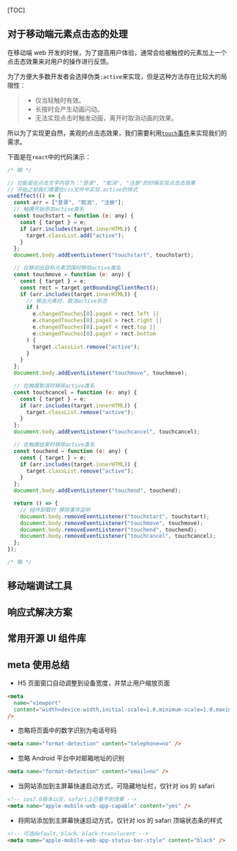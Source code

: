 [TOC]

## 对于移动端元素点击态的处理

在移动端 web 开发的时候，为了提高用户体验，通常会给被触控的元素加上一个点击态效果来对用户的操作进行反馈。

为了方便大多数开发者会选择伪类`:active`来实现，但是这种方法存在比较大的局限性：

> - 仅当轻触时有效。
> - 长按时会产生动画闪动。
> - 无法实现点击时触发动画，离开时取消动画的效果。

所以为了实现更自然，美观的点击态效果，我们需要利用[`touch`事件](https://developer.mozilla.org/zh-CN/docs/Web/API/Touch_events)来实现我们的需求。

下面是在`react`中的代码演示：

```jsx
/* 略 */

// 功能是在点击文字内容为："登录", "取消", "注册"的时候实现点击态效果
// 开始之前我们需要在css文件中实现.active的样式
useEffect(() => {
  const arr = ["登录", "取消", "注册"];
  // 触摸开始添加active类名
  const touchstart = function (e: any) {
    const { target } = e;
    if (arr.includes(target.innerHTML)) {
      target.classList.add("active");
    }
  };
  document.body.addEventListener("touchstart", touchstart);

  // 在移动出目标元素范围时移除active类名
  const touchmove = function (e: any) {
    const { target } = e;
    const rect = target.getBoundingClientRect();
    if (arr.includes(target.innerHTML)) {
      // 移出元素时，取消active状态
      if (
        e.changedTouches[0].pageX < rect.left ||
        e.changedTouches[0].pageX > rect.right ||
        e.changedTouches[0].pageY < rect.top ||
        e.changedTouches[0].pageY > rect.bottom
      ) {
        target.classList.remove("active");
      }
    }
  };
  document.body.addEventListener("touchmove", touchmove);

  // 在触摸取消时移除active类名
  const touchcancel = function (e: any) {
    const { target } = e;
    if (arr.includes(target.innerHTML)) {
      target.classList.remove("active");
    }
  };
  document.body.addEventListener("touchcancel", touchcancel);

  // 在触摸结束时移除active类名
  const touchend = function (e: any) {
    const { target } = e;
    if (arr.includes(target.innerHTML)) {
      target.classList.remove("active");
    }
  };
  document.body.addEventListener("touchend", touchend);

  return () => {
    // 组件卸载时 移除事件监听
    document.body.removeEventListener("touchstart", touchstart);
    document.body.removeEventListener("touchmove", touchmove);
    document.body.removeEventListener("touchend", touchend);
    document.body.removeEventListener("touchcancel", touchcancel);
  };
});

/* 略 */
```

## 移动端调试工具

## 响应式解决方案

## 常用开源 UI 组件库

## meta 使用总结

- H5 页面窗口自动调整到设备宽度，并禁止用户缩放页面

```html
<meta
  name="viewport"
  content="width=device-width,initial-scale=1.0,minimum-scale=1.0,maximum-scale=1.0,user-scalable=no"
/>
```

- 忽略将页面中的数字识别为电话号码

```html
<meta name="format-detection" content="telephone=no" />
```

- 忽略 Android 平台中对邮箱地址的识别

```html
<meta name="format-detection" content="email=no" />
```

- 当网站添加到主屏幕快速启动方式，可隐藏地址栏，仅针对 ios 的 safari

```html
<!-- ios7.0版本以后，safari上已看不到效果 -->
<meta name="apple-mobile-web-app-capable" content="yes" />
```

- 将网站添加到主屏幕快速启动方式，仅针对 ios 的 safari 顶端状态条的样式

```html
<!-- 可选default、black、black-translucent -->
<meta name="apple-mobile-web-app-status-bar-style" content="black" />
```
